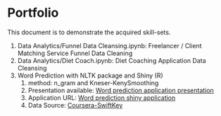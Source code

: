 # Portfolio

This document is to demonstrate the acquired skill-sets.

1. Data Analytics/Funnel Data Cleansing.ipynb: Freelancer / Client Matching Service Funnel Data Cleaning
2. Data Analytics/Diet Coach.ipynb: Diet Coaching Application Data Cleansing
3. Word Prediction with NLTK package and Shiny (R)
    1. method: n_gram and Kneser-KenySmoothing
    2. Presentation available: [Word prediction application presentation](https://rpubs.com/jiinkwan/479875)
    3. Application URL: [Word prediction shiny application](https://jinkwanh.shinyapps.io/Capstone/)
    4. Data Source: [Coursera-SwiftKey](https://d396qusza40orc.cloudfront.net/dsscapstone/dataset/Coursera-SwiftKey.zip)

